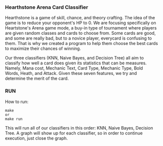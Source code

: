 ### Hearthstone Arena Card Classifier

Hearthstone is a game of skill, chance, and theory crafting. The idea of the game is to reduce your opponent's HP to 0.
We are focusing specifically on Heartstone's Arena game mode, a buy-in type of tournament where players are given random classes and cards to choose from. Some cards are good, and some are really bad, but to a novice player, everycard is confusing to them. That is why we created a program to help them choose the best cards to maximize their chances of winning.

Our three classifiers (KNN, Naive Bayes, and Decision Tree) all aim to classify how well a card does given its statistics that can be measures. Namely, Mana cost, Mechanic Text, Card Type, Mechanic Type, Bold Words, Heath, and Attack. Given these seven features, we try and determine the merit of the card.

### RUN

How to run:

```
make
or
make run
```

This will run all of our classifiers in this order: KNN, Naive Bayes, Decision Tree. A graph will show up for each classifier, so in order to continue execution, just close the graph.
